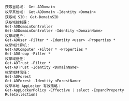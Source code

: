 	获取当前域： Get-ADDomain
	枚举其他域： Get-ADDomain -Identity <Domain>
	获取域 SID： Get-DomainSID
	获取域控制器：
	Get-ADDomainController
	Get-ADDomainController -Identity <DomainName>
	枚举域用户：
	Get-ADUser -Filter * -Identity <user> -Properties *
	枚举域计算机：
	Get-ADComputer -Filter * -Properties *
	Get-ADGroup -Filter * 
	枚举域信任：
	Get-ADTrust -Filter *
	Get-ADTrust -Identity <DomainName>
	枚举域林信任：
	Get-ADForest
	Get-ADForest -Identity <ForestName>
	枚举本地 AppLocker 有效策略：
	Get-AppLockerPolicy -Effective | select -ExpandProperty RuleCollections